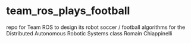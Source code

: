 # team_ros_plays_football
repo for Team ROS to design its robot soccer / football algorithms for the Distributed Autonomous Robotic Systems class
Romain Chiappinelli